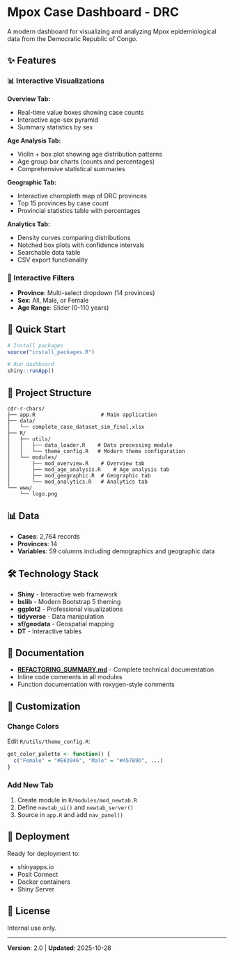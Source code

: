 # Mpox Case Dashboard - DRC

A modern dashboard for visualizing and analyzing Mpox epidemiological data from the Democratic Republic of Congo.

## ✨ Features

### 📊 Interactive Visualizations

**Overview Tab:**
- Real-time value boxes showing case counts
- Interactive age-sex pyramid
- Summary statistics by sex

**Age Analysis Tab:**
- Violin + box plot showing age distribution patterns
- Age group bar charts (counts and percentages)
- Comprehensive statistical summaries

**Geographic Tab:**
- Interactive choropleth map of DRC provinces
- Top 15 provinces by case count
- Provincial statistics table with percentages

**Analytics Tab:**
- Density curves comparing distributions
- Notched box plots with confidence intervals
- Searchable data table
- CSV export functionality

### 🔧 Interactive Filters
- **Province**: Multi-select dropdown (14 provinces)
- **Sex**: All, Male, or Female
- **Age Range**: Slider (0-110 years)

## 🚀 Quick Start

```r
# Install packages
source("install_packages.R")

# Run dashboard
shiny::runApp()
```

## 📁 Project Structure

```
cdr-r-chars/
├── app.R                     # Main application
├── data/
│   └── complete_case_dataset_sim_final.xlsx
├── R/
│   ├── utils/
│   │   ├── data_loader.R    # Data processing module
│   │   └── theme_config.R   # Modern theme configuration
│   └── modules/
│       ├── mod_overview.R    # Overview tab
│       ├── mod_age_analysis.R    # Age analysis tab
│       ├── mod_geographic.R  # Geographic tab
│       └── mod_analytics.R   # Analytics tab
└── www/
    └── logo.png
```

## 📊 Data

- **Cases**: 2,764 records
- **Provinces**: 14
- **Variables**: 59 columns including demographics and geographic data

## 🛠 Technology Stack

- **Shiny** - Interactive web framework
- **bslib** - Modern Bootstrap 5 theming
- **ggplot2** - Professional visualizations
- **tidyverse** - Data manipulation
- **sf/geodata** - Geospatial mapping
- **DT** - Interactive tables

## 📖 Documentation

- **[REFACTORING_SUMMARY.md](REFACTORING_SUMMARY.md)** - Complete technical documentation
- Inline code comments in all modules
- Function documentation with roxygen-style comments

## 🎨 Customization

### Change Colors
Edit `R/utils/theme_config.R`:
```r
get_color_palette <- function() {
  c("Female" = "#E63946", "Male" = "#457B9D", ...)
}
```

### Add New Tab
1. Create module in `R/modules/mod_newtab.R`
2. Define `newtab_ui()` and `newtab_server()`
3. Source in `app.R` and add `nav_panel()`

## 🚢 Deployment

Ready for deployment to:
- shinyapps.io
- Posit Connect
- Docker containers
- Shiny Server

## 📝 License

Internal use only.

---

**Version**: 2.0 | **Updated**: 2025-10-28
